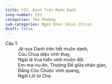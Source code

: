 ```yaml
---
title: 533. Danh Trên Muôn Danh
song-number: 533
categories: Thờ Phượng
sub-categories: Ngợi Khen Jêsus Christ
draft: false
---
```

<dl><dt>Câu 1:</dt><dd data-verse="1">Jê-sus Danh trên hết muôn danh, <br/>Cứu Chúa diệu vinh thay, <br/>Ngài là Vua hiển vinh muôn đời. <br/>Em-ma-nu-ên, Thượng Ðế giữa nhân gian, <br/>Ðấng Cứu Chuộc vinh quang, <br/>Ngôi Lời từ Cha. </dd></dl>